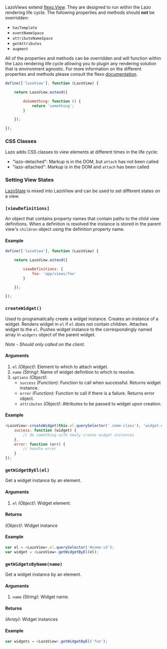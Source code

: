 LazoViews extend [flexo.View](https://github.com/lazojs/flexo/blob/master/docs/index.md#flexoview). They are designed
to run within the Lazo rendering life cycle. The following properties and methods should **not** be overridden:

* `hasTemplate`
* `eventNameSpace`
* `attributeNameSpace`
* `getAttributes`
* `augment`

All of the properties and methods can be overridden and will function within the Lazo rendering life cycle allowing
you to plugin any rendering solution that is environment agnostic. For more information on the different properties
and methods please consult the flexo [documentation](https://github.com/lazojs/flexo/blob/master/docs/index.md#flexoview).

```js
define(['lazoView'], function (LazoView) {

    return LazoView.extend({

        doSomething: function () {
            return 'something';
        }

    });

});
```

### CSS Classes
Lazo adds CSS classes to view elements at different times in the life cycle:

* "lazo-detached": Markup is in the DOM, but `attach` has not been called
* "lazo-attached": Markup is in the DOM and `attach` has been called

### Setting View States
[LazoState](#LazoState) is mixed into LazoView and can be used to set different states on a view.

### `[viewDefinitions]`

An object that contains property names that contain paths to the child view definitions. When a definition
is resolved the instance is stored in the parent view's `children` object using the definition property
name.

#### Example
```js
define(['lazoView'], function (LazoView) {

    return LazoView.extend({

        viewDefinitions: {
            foo: 'app/views/foo'
        }

    });

});
```

### `createWidget()`

Used to programatically create a widget instance. Creates an instance of a widget. Renders widget in `el`
if `el` does not contain children. Attaches widget to the `el`. Pushes widget instance to the correspondingly
named array in `widgets` object of the parent widget.

*Note - Should only called on the client.*

#### Arguments
1. `el` *(Object)*: Element to which to attach widget.
2. `name` *(String)*: Name of widget definition to which to resolve.
3. `options` *(Object)*:
    - `success` *(Function)*: Function to call when successful. Returns widget instance.
    - `error` *(Function)*: Function to call if there is a failure. Returns error object.
    - `attributes` *(Object)*: Attributes to be passed to widget upon creation.

#### Example
```js
<LazoView>.createWidget(this.el.querySelector('.some-class'), 'widget-def-key', {
    success: function (widget) {
        // do something with newly create widget instances
    },
    error: function (err) {
        // handle error
    }
});
```

### `getWidgetByEl(el)`

Get a widget instance by an element.

#### Arguments
1. `el` *(Object)*: Widget element.

#### Returns
*(Object)*: Widget instance

#### Example
```js
var el = <LazoView>.el.querySelector('#some-id');
var widget = <LazoView>.getWidgetByEl(el);
```

### `getWidgetsByName(name)`

Get a widget instance by an element.

#### Arguments
1. `name` *(String)*: Widget name.

#### Returns
*(Array)*: Widget instances

#### Example
```js
var widgets = <LazoView>.getWidgetByEl('foo');
```